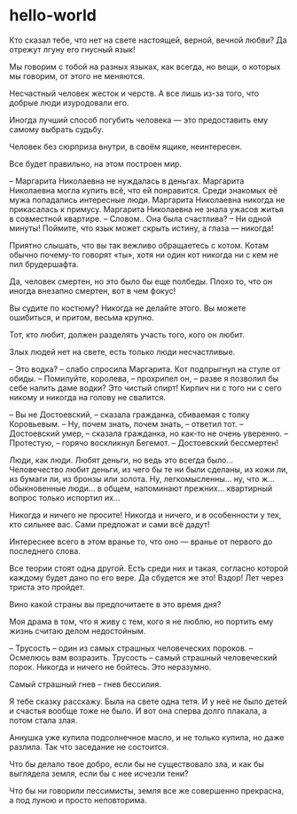 # hello-world

Кто сказал тебе, что нет на свете настоящей, верной, вечной любви? Да отрежут лгуну его гнусный язык!

Мы говорим с тобой на разных языках, как всегда, но вещи, о которых мы говорим, от этого не меняются.

Несчастный человек жесток и черств. А все лишь из-за того, что добрые люди изуродовали его.

Иногда лучший способ погубить человека — это предоставить ему самому выбрать судьбу.

Человек без сюрприза внутри, в своём ящике, неинтересен.

Все будет правильно, на этом построен мир.

– Маргарита Николаевна не нуждалась в деньгах. Маргарита Николаевна могла купить всё, что ей понравится. Среди знакомых её мужа попадались интересные люди. Маргарита Николаевна никогда не прикасалась к примусу. Маргарита Николаевна не знала ужасов житья в совместной квартире.
– Словом.. Она была счастлива?
– Ни одной минуты!
Поймите, что язык может скрыть истину, а глаза — никогда!

Приятно слышать, что вы так вежливо обращаетесь с котом. Котам обычно почему-то говорят «ты», хотя ни один кот никогда ни с кем не пил брудершафта.

Да, человек смертен, но это было бы еще полбеды. Плохо то, что он иногда внезапно смертен, вот в чем фокус!

Вы судите по костюму? Никогда не делайте этого. Вы можете ошибиться, и притом, весьма крупно.

Тот, кто любит, должен разделять участь того, кого он любит.

Злых людей нет на свете, есть только люди несчастливые.

– Это водка? – слабо спросила Маргарита.
Кот подпрыгнул на стуле от обиды.
– Помилуйте, королева, – прохрипел он, – разве я позволил бы себе налить даме водки? Это чистый спирт!
Кирпич ни с того ни с сего никому и никогда на голову не свалится.

– Вы не Достоевский, – сказала гражданка, сбиваемая с толку Коровьевым.
– Ну, почем знать, почем знать, – ответил тот.
– Достоевский умер, – сказала гражданка, но как-то не очень уверенно.
– Протестую, – горячо воскликнул Бегемот. – Достоевский бессмертен!

Люди, как люди. Любят деньги, но ведь это всегда было… Человечество любит деньги, из чего бы те ни были сделаны, из кожи ли, из бумаги ли, из бронзы или золота. Ну, легкомысленны… ну, что ж… обыкновенные люди… в общем, напоминают прежних… квартирный вопрос только испортил их…

Никогда и ничего не просите! Никогда и ничего, и в особенности у тех, кто сильнее вас. Сами предложат и сами всё дадут!

Интереснее всего в этом вранье то, что оно — вранье от первого до последнего слова.

Все теории стоят одна другой. Есть среди них и такая, согласно которой каждому будет дано по его вере. Да сбудется же это!
Вздор! Лет через триста это пройдет.

Вино какой страны вы предпочитаете в это время дня?

Моя драма в том, что я живу с тем, кого я не люблю, но портить ему жизнь считаю делом недостойным.

– Трусость – один из самых страшных человеческих пороков.
– Осмелюсь вам возразить. Трусость – самый страшный человеческий порок.
Никогда и ничего не бойтесь. Это неразумно.

Самый страшный гнев – гнев бессилия.

Я тебе сказку расскажу. Была на свете одна тетя. И у неё не было детей и счастья вообще тоже не было. И вот она сперва долго плакала, а потом стала злая.

Аннушка уже купила подсолнечное масло, и не только купила, но даже разлила. Так что заседание не состоится.

Что бы делало твое добро, если бы не существовало зла, и как бы выглядела земля, если бы с нее исчезли тени?

Что бы ни говорили пессимисты, земля все же совершенно прекрасна, а под луною и просто неповторима.

